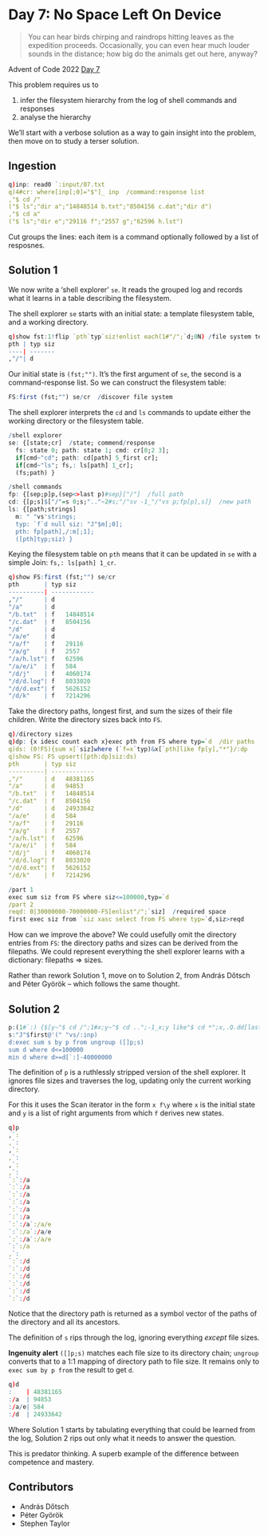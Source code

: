 # Day 7: No Space Left On Device 

> You can hear birds chirping and raindrops hitting leaves as the expedition proceeds. Occasionally, you can even hear much louder sounds in the distance; how big do the animals get out here, anyway?

Advent of Code 2022 [Day 7](https://adventofcode.com/2022/day/7)

This problem requires us to 

1.  infer the filesystem hierarchy from the log of shell commands and responses
1.  analyse the hierarchy

We’ll start with a verbose solution as a way to gain insight into the problem, then move on to study a terser solution.

## Ingestion

```q
q)inp: read0 `:input/07.txt  
q)4#cr: where[inp[;0]="$"]_ inp  /command:response list
,"$ cd /"
("$ ls";"dir a";"14848514 b.txt";"8504156 c.dat";"dir d")
,"$ cd a"
("$ ls";"dir e";"29116 f";"2557 g";"62596 h.lst")
```

Cut groups the lines: each item is a command optionally followed by a list of resposnes.

## Solution 1

We now write a ‘shell explorer’ `se`. 
It reads the grouped log and records what it learns in a table describing the filesystem. 

The shell explorer `se` starts with an initial state: a template filesystem table, and a working directory. 

```q
q)show fst:1!flip `pth`typ`siz!enlist each(1#"/";`d;0N) /file system template
pth | typ siz
----| -------
,"/"| d
```

Our initial state is `(fst;"")`. 
It’s the first argument of `se`, the second is a command-response list.
So we can construct the filesystem table:

```q
FS:first (fst;"") se/cr  /discover file system
```

The shell explorer interprets the `cd` and `ls` commands to update either the working directory or the filesystem table.

```q
/shell explorer
se: {[state;cr]  /state; commend/response
  fs: state 0; path: state 1; cmd: cr[0;2 3];
  if[cmd~"cd"; path: cd[path] 5_first cr];
  if[cmd~"ls"; fs,: ls[path] 1_cr];
  (fs;path) }  

/shell commands
fp: {[sep;p]p,(sep<>last p)#sep}["/"]  /full path
cd: {[p;s]$["/"=s 0;s;".."~2#s;"/"sv -1_"/"vs p;fp[p],s]}  /new path
ls: {[path;strings]
  m: " "vs'strings;
  typ: `f`d null siz: "J"$m[;0];
  pth: fp[path],/:m[;1];
  ([pth]typ;siz) }
```

Keying the filesystem table on `pth` means that it can be updated in `se` with a simple Join: `fs,: ls[path] 1_cr`.

```q
q)show FS:first (fst;"") se/cr
pth       | typ siz
----------| ------------
,"/"      | d
"/a"      | d
"/b.txt"  | f   14848514
"/c.dat"  | f   8504156
"/d"      | d
"/a/e"    | d
"/a/f"    | f   29116
"/a/g"    | f   2557
"/a/h.lst"| f   62596
"/a/e/i"  | f   584
"/d/j"    | f   4060174
"/d/d.log"| f   8033020
"/d/d.ext"| f   5626152
"/d/k"    | f   7214296
```

Take the directory paths, longest first, and sum the sizes of their file children.
Write the directory sizes back into `FS`.

```q
q)/directory sizes
q)dp: {x idesc count each x}exec pth from FS where typ=`d  /dir paths
q)ds: (0!FS){sum x[`siz]where (`f=x`typ)&x[`pth]like fp[y],"*"}/:dp
q)show FS: FS upsert([pth:dp]siz:ds)
pth       | typ siz
----------| ------------
,"/"      | d   48381165
"/a"      | d   94853
"/b.txt"  | f   14848514
"/c.dat"  | f   8504156
"/d"      | d   24933642
"/a/e"    | d   584
"/a/f"    | f   29116
"/a/g"    | f   2557
"/a/h.lst"| f   62596
"/a/e/i"  | f   584
"/d/j"    | f   4060174
"/d/d.log"| f   8033020
"/d/d.ext"| f   5626152
"/d/k"    | f   7214296
```

```q
/part 1
exec sum siz from FS where siz<=100000,typ=`d
/part 2
reqd: 0|30000000-70000000-FS[enlist"/";`siz]  /required space
first exec siz from `siz xasc select from FS where typ=`d,siz>reqd
```

How can we improve the above?
We could usefully omit the directory entries from `FS`: the directory paths and sizes can be derived from the filepaths. 
We could represent everything the shell explorer learns with a dictionary: filepaths => sizes.

Rather than rework Solution 1, move on to Solution 2, from András Dőtsch and Péter Györök – which follows the same thought.


## Solution 2

```q
p:(1#`:) {$[y~"$ cd /";1#x;y~"$ cd ..";-1_x;y like"$ cd *";x,.Q.dd[last x]`$last" "vs y;x]} \ inp
s:"J"$first@'(" "vs/:inp)
d:exec sum s by p from ungroup ([]p;s)
sum d where d<=100000
min d where d>=d[`:]-40000000
```

The definition of `p` is a ruthlessly stripped version of the shell explorer.
It ignores file sizes and traverses the log, updating only the current working directory.

For this it uses the Scan iterator in the form `x f\y` where `x` is the initial state and `y` is a list of right arguments from which `f` derives new states.

```q
q)p
,`:
,`:
,`:
,`:
,`:
,`:
`:`:/a
`:`:/a
`:`:/a
`:`:/a
`:`:/a
`:`:/a
`:`:/a`:/a/e
`:`:/a`:/a/e
`:`:/a`:/a/e
`:`:/a
,`:
`:`:/d
`:`:/d
`:`:/d
`:`:/d
`:`:/d
`:`:/d
```

Notice that the directory path is returned as a symbol vector of the paths of the directory and all its ancestors.

The definition of `s` rips through the log, ignoring everything *except* file sizes.

**Ingenuity alert** `([]p;s)` matches each file size to its directory chain; `ungroup` converts that to a 1:1 mapping of directory path to file size.
It remains only to `exec sum by p from` the result to get `d`.

```q
q)d
:    | 48381165
:/a  | 94853
:/a/e| 584
:/d  | 24933642
```

Where Solution 1 starts by tabulating everything that could be learned from the log, Solution 2 rips out only what it needs to answer the question.

This is predator thinking. 
A superb example of the difference between competence and mastery.

## Contributors

* András Dőtsch
* Péter Györök
* Stephen Taylor